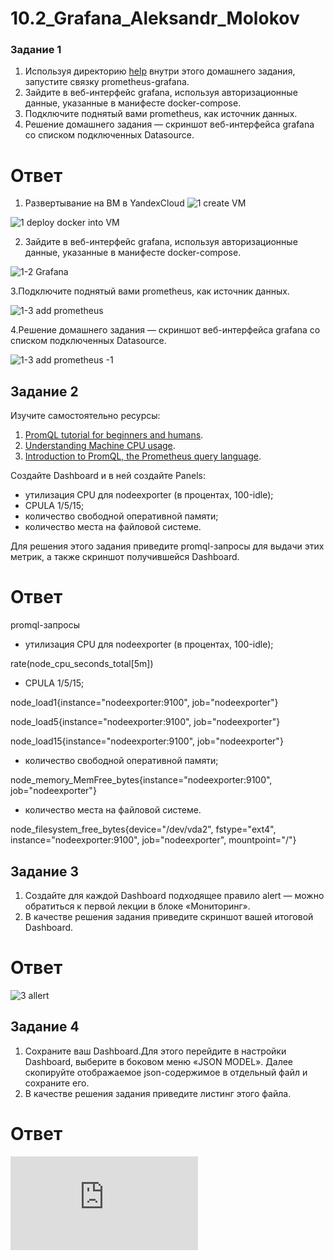 # 10.2_Grafana_Aleksandr_Molokov

### Задание 1

1. Используя директорию [help](./help) внутри этого домашнего задания, запустите связку prometheus-grafana.
2. Зайдите в веб-интерфейс grafana, используя авторизационные данные, указанные в манифесте docker-compose.
3. Подключите поднятый вами prometheus, как источник данных.
4. Решение домашнего задания — скриншот веб-интерфейса grafana со списком подключенных Datasource.

# Ответ

1. Развертывание на ВМ в YandexCloud
![1 create VM](https://user-images.githubusercontent.com/109212419/228349839-045ebe9f-b6eb-4e38-b498-6815d9f8fa1a.jpg)

![1 deploy docker into VM](https://user-images.githubusercontent.com/109212419/228349869-d81f9400-dd06-42ca-862e-75c6fe971e0d.jpg)

2. Зайдите в веб-интерфейс grafana, используя авторизационные данные, указанные в манифесте docker-compose.

![1-2 Grafana](https://user-images.githubusercontent.com/109212419/228350110-3ac52291-d540-4a6a-a5e9-5c61c566b545.jpg)

3.Подключите поднятый вами prometheus, как источник данных.

![1-3 add prometheus](https://user-images.githubusercontent.com/109212419/228359899-833d14ff-1d05-4c1f-97a9-296f281ff7d9.jpg)

4.Решение домашнего задания — скриншот веб-интерфейса grafana со списком подключенных Datasource.

![1-3 add prometheus -1](https://user-images.githubusercontent.com/109212419/228359974-db4c2e82-6f03-4fb9-b7ad-65de03cfb605.jpg)


## Задание 2

Изучите самостоятельно ресурсы:

1. [PromQL tutorial for beginners and humans](https://valyala.medium.com/promql-tutorial-for-beginners-9ab455142085).
1. [Understanding Machine CPU usage](https://www.robustperception.io/understanding-machine-cpu-usage).
1. [Introduction to PromQL, the Prometheus query language](https://grafana.com/blog/2020/02/04/introduction-to-promql-the-prometheus-query-language/).

Создайте Dashboard и в ней создайте Panels:

- утилизация CPU для nodeexporter (в процентах, 100-idle);
- CPULA 1/5/15;
- количество свободной оперативной памяти;
- количество места на файловой системе.

Для решения этого задания приведите promql-запросы для выдачи этих метрик, а также скриншот получившейся Dashboard.

# Ответ



promql-запросы

- утилизация CPU для nodeexporter (в процентах, 100-idle);

rate(node_cpu_seconds_total[5m])

- CPULA 1/5/15;

node_load1{instance="nodeexporter:9100", job="nodeexporter"}

node_load5{instance="nodeexporter:9100", job="nodeexporter"}

node_load15{instance="nodeexporter:9100", job="nodeexporter"}

- количество свободной оперативной памяти;

node_memory_MemFree_bytes{instance="nodeexporter:9100", job="nodeexporter"}

- количество места на файловой системе.

node_filesystem_free_bytes{device="/dev/vda2", fstype="ext4", instance="nodeexporter:9100", job="nodeexporter", mountpoint="/"}

## Задание 3

1. Создайте для каждой Dashboard подходящее правило alert — можно обратиться к первой лекции в блоке «Мониторинг».
1. В качестве решения задания приведите скриншот вашей итоговой Dashboard.

# Ответ

![3 allert](https://user-images.githubusercontent.com/109212419/228965252-79b065d7-7902-4488-b39e-7d73a7adc224.jpg)


## Задание 4

1. Сохраните ваш Dashboard.Для этого перейдите в настройки Dashboard, выберите в боковом меню «JSON MODEL». Далее скопируйте отображаемое json-содержимое в отдельный файл и сохраните его.
1. В качестве решения задания приведите листинг этого файла.

# Ответ

![Dashboard.json](https://github.com/ALEMOLOKOV/10.2_Grafana_Aleksandr_Molokov/blob/115181ddf354977993f3eac7a70ef5a2efc3b2cd/dashboard.json)
